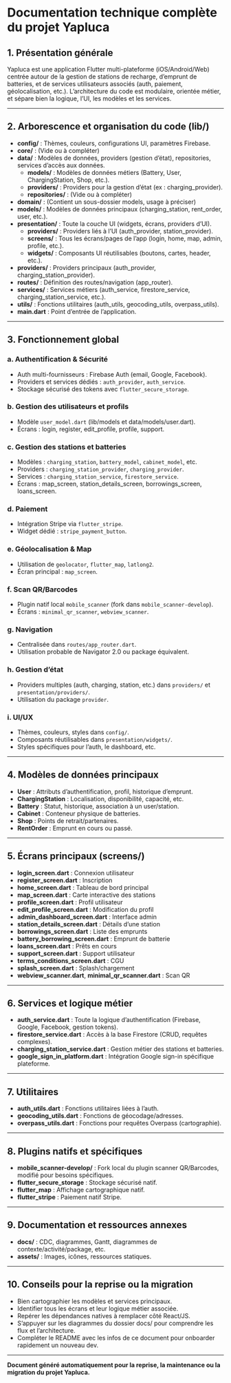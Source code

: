 # Documentation technique complète du projet Yapluca

## 1. Présentation générale

Yapluca est une application Flutter multi-plateforme (iOS/Android/Web) centrée autour de la gestion de stations de recharge, d’emprunt de batteries, et de services utilisateurs associés (auth, paiement, géolocalisation, etc.). L’architecture du code est modulaire, orientée métier, et sépare bien la logique, l’UI, les modèles et les services.

---

## 2. Arborescence et organisation du code (lib/)

- **config/** : Thèmes, couleurs, configurations UI, paramètres Firebase.
- **core/** : (Vide ou à compléter)
- **data/** : Modèles de données, providers (gestion d’état), repositories, services d’accès aux données.
    - **models/** : Modèles de données métiers (Battery, User, ChargingStation, Shop, etc.).
    - **providers/** : Providers pour la gestion d’état (ex : charging_provider).
    - **repositories/** : (Vide ou à compléter)
- **domain/** : (Contient un sous-dossier models, usage à préciser)
- **models/** : Modèles de données principaux (charging_station, rent_order, user, etc.).
- **presentation/** : Toute la couche UI (widgets, écrans, providers d’UI).
    - **providers/** : Providers liés à l’UI (auth_provider, station_provider).
    - **screens/** : Tous les écrans/pages de l’app (login, home, map, admin, profile, etc.).
    - **widgets/** : Composants UI réutilisables (boutons, cartes, header, etc.).
- **providers/** : Providers principaux (auth_provider, charging_station_provider).
- **routes/** : Définition des routes/navigation (app_router).
- **services/** : Services métiers (auth_service, firestore_service, charging_station_service, etc.).
- **utils/** : Fonctions utilitaires (auth_utils, geocoding_utils, overpass_utils).
- **main.dart** : Point d’entrée de l’application.

---

## 3. Fonctionnement global

### a. Authentification & Sécurité
- Auth multi-fournisseurs : Firebase Auth (email, Google, Facebook).
- Providers et services dédiés : `auth_provider`, `auth_service`.
- Stockage sécurisé des tokens avec `flutter_secure_storage`.

### b. Gestion des utilisateurs et profils
- Modèle `user_model.dart` (lib/models et data/models/user.dart).
- Écrans : login, register, edit_profile, profile, support.

### c. Gestion des stations et batteries
- Modèles : `charging_station`, `battery_model`, `cabinet_model`, etc.
- Providers : `charging_station_provider`, `charging_provider`.
- Services : `charging_station_service`, `firestore_service`.
- Écrans : map_screen, station_details_screen, borrowings_screen, loans_screen.

### d. Paiement
- Intégration Stripe via `flutter_stripe`.
- Widget dédié : `stripe_payment_button`.

### e. Géolocalisation & Map
- Utilisation de `geolocator`, `flutter_map`, `latlong2`.
- Écran principal : `map_screen`.

### f. Scan QR/Barcodes
- Plugin natif local `mobile_scanner` (fork dans `mobile_scanner-develop`).
- Écrans : `minimal_qr_scanner`, `webview_scanner`.

### g. Navigation
- Centralisée dans `routes/app_router.dart`.
- Utilisation probable de Navigator 2.0 ou package équivalent.

### h. Gestion d’état
- Providers multiples (auth, charging, station, etc.) dans `providers/` et `presentation/providers/`.
- Utilisation du package `provider`.

### i. UI/UX
- Thèmes, couleurs, styles dans `config/`.
- Composants réutilisables dans `presentation/widgets/`.
- Styles spécifiques pour l’auth, le dashboard, etc.

---

## 4. Modèles de données principaux

- **User** : Attributs d’authentification, profil, historique d’emprunt.
- **ChargingStation** : Localisation, disponibilité, capacité, etc.
- **Battery** : Statut, historique, association à un user/station.
- **Cabinet** : Conteneur physique de batteries.
- **Shop** : Points de retrait/partenaires.
- **RentOrder** : Emprunt en cours ou passé.

---

## 5. Écrans principaux (screens/)

- **login_screen.dart** : Connexion utilisateur
- **register_screen.dart** : Inscription
- **home_screen.dart** : Tableau de bord principal
- **map_screen.dart** : Carte interactive des stations
- **profile_screen.dart** : Profil utilisateur
- **edit_profile_screen.dart** : Modification du profil
- **admin_dashboard_screen.dart** : Interface admin
- **station_details_screen.dart** : Détails d’une station
- **borrowings_screen.dart** : Liste des emprunts
- **battery_borrowing_screen.dart** : Emprunt de batterie
- **loans_screen.dart** : Prêts en cours
- **support_screen.dart** : Support utilisateur
- **terms_conditions_screen.dart** : CGU
- **splash_screen.dart** : Splash/chargement
- **webview_scanner.dart**, **minimal_qr_scanner.dart** : Scan QR

---

## 6. Services et logique métier

- **auth_service.dart** : Toute la logique d’authentification (Firebase, Google, Facebook, gestion tokens).
- **firestore_service.dart** : Accès à la base Firestore (CRUD, requêtes complexes).
- **charging_station_service.dart** : Gestion métier des stations et batteries.
- **google_sign_in_platform.dart** : Intégration Google sign-in spécifique plateforme.

---

## 7. Utilitaires

- **auth_utils.dart** : Fonctions utilitaires liées à l’auth.
- **geocoding_utils.dart** : Fonctions de géocodage/adresses.
- **overpass_utils.dart** : Fonctions pour requêtes Overpass (cartographie).

---

## 8. Plugins natifs et spécifiques

- **mobile_scanner-develop/** : Fork local du plugin scanner QR/Barcodes, modifié pour besoins spécifiques.
- **flutter_secure_storage** : Stockage sécurisé natif.
- **flutter_map** : Affichage cartographique natif.
- **flutter_stripe** : Paiement natif Stripe.

---

## 9. Documentation et ressources annexes

- **docs/** : CDC, diagrammes, Gantt, diagrammes de contexte/activité/package, etc.
- **assets/** : Images, icônes, ressources statiques.

---

## 10. Conseils pour la reprise ou la migration

- Bien cartographier les modèles et services principaux.
- Identifier tous les écrans et leur logique métier associée.
- Repérer les dépendances natives à remplacer côté React/JS.
- S’appuyer sur les diagrammes du dossier docs/ pour comprendre les flux et l’architecture.
- Compléter le README avec les infos de ce document pour onboarder rapidement un nouveau dev.

---

**Document généré automatiquement pour la reprise, la maintenance ou la migration du projet Yapluca.**
